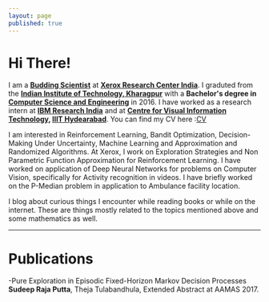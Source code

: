 ```yaml
---
layout: page
published: true
---
```


# Hi There!
I am a **[Budding Scientist](http://www.xrci.xerox.com/xerox-budding-scientists)** at **[Xerox Research Center India](http://www.xrci.xerox.com/)**. I graduted from the **[Indian Institute of Technology, Kharagpur](http://www.iitkgp.ac.in/)** with a **Bachelor's degree in [Computer Science and Engineering](http://cse.iitkgp.ac.in/)** in 2016. I have worked as a research intern at **[IBM Research India](http://www.research.ibm.com/labs/india/)** and at **[Centre for Visual Information Technology](https://cvit.iiit.ac.in/), [IIIT Hydearabad](https://www.iiit.ac.in/)**. 
You can find my CV here :[CV](http://sudeepraja.github.io/HQuick_cv.pdf)

I am interested in Reinforcement Learning, Bandit Optimization, Decision-Making Under Uncertainty, Machine Learning and Approximation and Randomized Algorithms. At Xerox, I work on Exploration Strategies and Non Parametric Function Approximation for Reinforcement Learning. I have worked on application of Deep Neural Networks for problems on Computer Vision, specifically for Activity recognition in videos. I have briefly worked on the P-Median problem in application to Ambulance facility location. 

I blog about curious things I encounter while reading books or while on the internet. These are things mostly related to the topics mentioned above and some mathematics as well.

---

# Publications

-Pure Exploration in Episodic Fixed-Horizon Markov Decision Processes
**Sudeep Raja Putta**, Theja Tulabandhula, Extended Abstract at AAMAS 2017.
